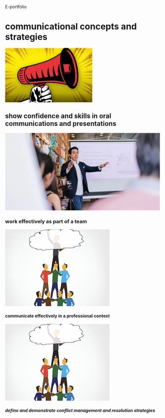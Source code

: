 <html>
   <head>
     E-portfolio
  </head>
  <body>
   <h1>communicational concepts and strategies</h1>
    <img src="net1.jpg">
   <h2>show confidence and skills in oral communications and presentations</h2>
     <img src="https://github.com/abrar21235456/abrar21235456/blob/main/kjhd.jpg.webp">
   <h3>work effectively as part of a team</h3>
     <img src="https://github.com/abrar21235456/abrar21235456/blob/main/team-work-thumbnail.jpg">
   <h4>communicate effectively in a professional context</h4>
     <img src="https://github.com/abrar21235456/abrar21235456/blob/main/team-work-thumbnail.jpg">
   <h5>define and demonstrate conflict management and resolution strategies</h5>
   </body>
   </html>


